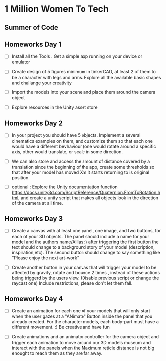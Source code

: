 
# 1 Million Women To Tech 

## Summer of Code


## Homeworks Day 1

- [ ] Install all the Tools . Get a simple app running on your device or emulator
- [ ] Create design of 5 figures minimum in tinkerCAD, at least 2 of them to be a character with legs and arms. Explore all the available basic shapes and challange your creativity 
- [ ] Import the models into your scene and place them around the camera object 
- [ ] Explore resources in the Unity  asset store


## Homeworks Day 2

- [ ] In your project you should have 5 objects. Implement a several cinematics examples on them, and customize them so that each one would have a different bevhaviour (one would rotate around a specific axis, other would translate, or scale in some direction.
- [ ] We can also store and access the amount of distance covered by a translation since the beginning of the app, create some thresholds so that after your model has moved Xm it starts returning to is original position.
- [ ] optional : Explore the Unity documentation function https://docs.unity3d.com/ScriptReference/Quaternion.FromToRotation.html, and create a unity script that makes all objects look in the direction of the camera at all time.


## Homeworks Day 3

- [ ] Create a canvas with at least one panel, one image, and two buttons, for each of your 3D objects. The panel should include a name for your model and the authors name/Allias :)  after triggering the first button the text should change to a background story of your model (description, inspiration,etc). The second button should change to say something like "Please enjoy the next art-work"

- [ ] Create another button in your canvas that will trigger your model to be affected by gravity, rotate and bounce 2 times , instead of these actions being triggerd by the users view. (Disable previous script or change the raycast one) Include restrictions, please don't let them fall.

## Homeworks Day 4

- [ ] Create an animation for  each one of your models that will only start when the user gazes at a "ANimate" Button inside the panel that you already created. For the character models, each body-part must have a different movement. :) Be creative and have fun

- [ ] Create animations and an animator controller for the camera object and trigger each animation to move around our 3D models museum and interact with the panels when the Maximum reticle distance is not big enought to reach them as they are far away.
